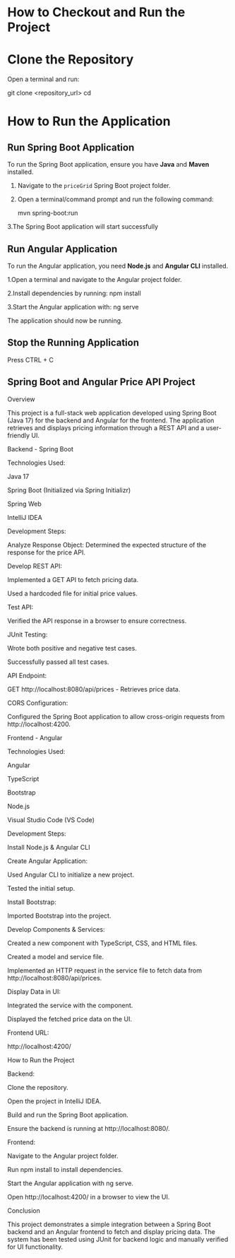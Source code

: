 # How to Checkout and Run the Project

# **Clone the Repository**
Open a terminal and run:

git clone <repository_url>
cd <project-folder>

# How to Run the Application

## Run Spring Boot Application

To run the Spring Boot application, ensure you have **Java** and **Maven** installed.

1. Navigate to the `priceGrid` Spring Boot project folder.
2. Open a terminal/command prompt and run the following command:

   mvn spring-boot:run
   
3.The Spring Boot application will start successfully

## Run Angular Application

To run the Angular application, you need **Node.js** and **Angular CLI** installed.

1.Open a terminal and navigate to the Angular project folder.

2.Install dependencies by running:
    npm install

3.Start the Angular application with:
    ng serve

The application should now be running.


## Stop the Running Application
  Press CTRL + C



## Spring Boot and Angular Price API Project

Overview

This project is a full-stack web application developed using Spring Boot (Java 17) for the backend and Angular for the frontend. The application retrieves and displays pricing information through a REST API and a user-friendly UI.

Backend - Spring Boot


Technologies Used:

Java 17

Spring Boot (Initialized via Spring Initializr)

Spring Web

IntelliJ IDEA


Development Steps:

Analyze Response Object: Determined the expected structure of the response for the price API.

Develop REST API:

Implemented a GET API to fetch pricing data.

Used a hardcoded file for initial price values.


Test API:

Verified the API response in a browser to ensure correctness.


JUnit Testing:

Wrote both positive and negative test cases.

Successfully passed all test cases.


API Endpoint:

GET http://localhost:8080/api/prices - Retrieves price data.


CORS Configuration:

Configured the Spring Boot application to allow cross-origin requests from http://localhost:4200.


Frontend - Angular


Technologies Used:

Angular

TypeScript

Bootstrap

Node.js

Visual Studio Code (VS Code)

Development Steps:

Install Node.js & Angular CLI


Create Angular Application:

Used Angular CLI to initialize a new project.

Tested the initial setup.

Install Bootstrap:

Imported Bootstrap into the project.


Develop Components & Services:

Created a new component with TypeScript, CSS, and HTML files.

Created a model and service file.

Implemented an HTTP request in the service file to fetch data from http://localhost:8080/api/prices.


Display Data in UI:

Integrated the service with the component.

Displayed the fetched price data on the UI.


Frontend URL:

http://localhost:4200/

How to Run the Project


Backend:

Clone the repository.

Open the project in IntelliJ IDEA.

Build and run the Spring Boot application.

Ensure the backend is running at http://localhost:8080/.


Frontend:

Navigate to the Angular project folder.

Run npm install to install dependencies.

Start the Angular application with ng serve.

Open http://localhost:4200/ in a browser to view the UI.


Conclusion

This project demonstrates a simple integration between a Spring Boot backend and an Angular frontend to fetch and display pricing data. The system has been tested using JUnit for backend logic and manually verified for UI functionality.
